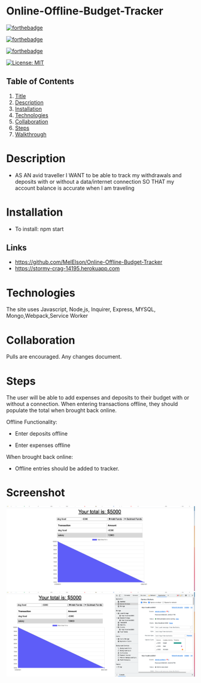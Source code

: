 # Online-Offline-Budget-Tracker

[![forthebadge](https://forthebadge.com/images/badges/uses-html.svg)](https://forthebadge.com)

[![forthebadge](https://forthebadge.com/images/badges/uses-css.svg)](https://forthebadge.com)

[![forthebadge](https://forthebadge.com/images/badges/gluten-free.svg)](https://forthebadge.com)

[![License: MIT](https://img.shields.io/badge/License-MIT-yellow.svg)](https://opensource.org/licenses/MIT)

## Table of Contents

1. [Title](#title)
2. [Description](#Description)
3. [Installation](#Installation)
4. [Technologies](#Technologies)
5. [Collaboration](#Collaboration)
6. [Steps](#Steps)
7. [Walkthrough](#Screenshot)

# Description

- AS AN avid traveller
  I WANT to be able to track my withdrawals and deposits with or without a data/internet connection
  SO THAT my account balance is accurate when I am traveling

# Installation

- To install: npm start

## Links

- https://github.com/MelElson/Online-Offline-Budget-Tracker
- https://stormy-crag-14195.herokuapp.com

# Technologies

The site uses Javascript, Node,js, Inquirer, Express, MYSQL, Mongo,Webpack,Service Worker

# Collaboration

Pulls are encouraged. Any changes document.

# Steps

The user will be able to add expenses and deposits to their budget with or without a connection. When entering transactions offline, they should populate the total when brought back online.

Offline Functionality:

- Enter deposits offline

- Enter expenses offline

When brought back online:

- Offline entries should be added to tracker.

# Screenshot

![Changed HTML](./images/budgettracker.png)
![Changed HTML](./images/budgettrackeroffline.png)
